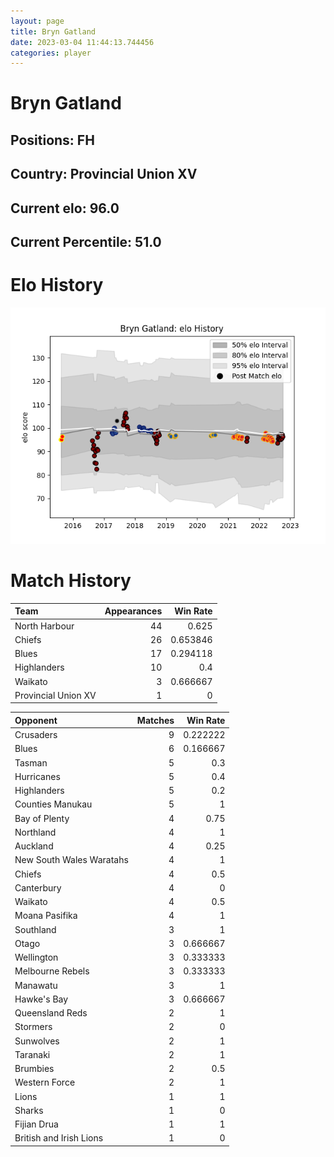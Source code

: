 ```yaml
---  
layout: page  
title: Bryn Gatland  
date: 2023-03-04 11:44:13.744456  
categories: player  
---
```

# Bryn Gatland

## Positions: FH

## Country: Provincial Union XV

## Current elo: 96.0

## Current Percentile: 51.0

# Elo History


![elo history](history_BrynGatland.png)
# Match History


| Team                |   Appearances |   Win Rate |
|:--------------------|--------------:|-----------:|
| North Harbour       |            44 |   0.625    |
| Chiefs              |            26 |   0.653846 |
| Blues               |            17 |   0.294118 |
| Highlanders         |            10 |   0.4      |
| Waikato             |             3 |   0.666667 |
| Provincial Union XV |             1 |   0        |

| Opponent                 |   Matches |   Win Rate |
|:-------------------------|----------:|-----------:|
| Crusaders                |         9 |   0.222222 |
| Blues                    |         6 |   0.166667 |
| Tasman                   |         5 |   0.3      |
| Hurricanes               |         5 |   0.4      |
| Highlanders              |         5 |   0.2      |
| Counties Manukau         |         5 |   1        |
| Bay of Plenty            |         4 |   0.75     |
| Northland                |         4 |   1        |
| Auckland                 |         4 |   0.25     |
| New South Wales Waratahs |         4 |   1        |
| Chiefs                   |         4 |   0.5      |
| Canterbury               |         4 |   0        |
| Waikato                  |         4 |   0.5      |
| Moana Pasifika           |         4 |   1        |
| Southland                |         3 |   1        |
| Otago                    |         3 |   0.666667 |
| Wellington               |         3 |   0.333333 |
| Melbourne Rebels         |         3 |   0.333333 |
| Manawatu                 |         3 |   1        |
| Hawke's Bay              |         3 |   0.666667 |
| Queensland Reds          |         2 |   1        |
| Stormers                 |         2 |   0        |
| Sunwolves                |         2 |   1        |
| Taranaki                 |         2 |   1        |
| Brumbies                 |         2 |   0.5      |
| Western Force            |         2 |   1        |
| Lions                    |         1 |   1        |
| Sharks                   |         1 |   0        |
| Fijian Drua              |         1 |   1        |
| British and Irish Lions  |         1 |   0        |